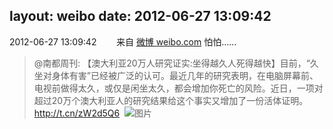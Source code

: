 layout: weibo
date: 2012-06-27 13:09:42
---
2012-06-27 13:09:42  &nbsp;&nbsp;&nbsp;&nbsp;&nbsp;&nbsp; 来自 <a href="http://weibo.com/" rel="nofollow">微博 weibo.com</a>
怕怕……
>  @南都周刊: 【澳大利亚20万人研究证实:坐得越久人死得越快】目前，“久坐对身体有害”已经被广泛的认可。最近几年的研究表明，在电脑屏幕前、电视前做得太久，或仅是闲坐太久，都会增加你死亡的风险。近日，一项对超过20万个澳大利亚人的研究结果给这个事实又增加了一份活体证明。http://t.cn/zW2d5Q6 ​​​
>  ![图片](https://ww2.sinaimg.cn/large/61d7cd94gw1duck9v67m5j.jpg)
